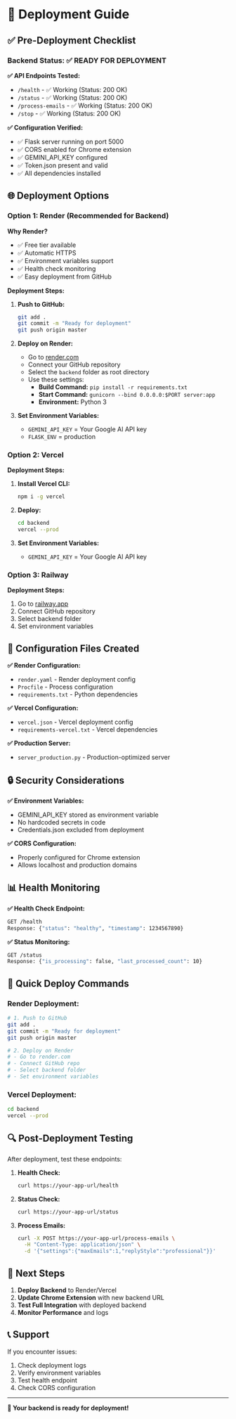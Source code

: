 # 🚀 Deployment Guide

## ✅ Pre-Deployment Checklist

### Backend Status: ✅ READY FOR DEPLOYMENT

**✅ API Endpoints Tested:**
- `/health` - ✅ Working (Status: 200 OK)
- `/status` - ✅ Working (Status: 200 OK) 
- `/process-emails` - ✅ Working (Status: 200 OK)
- `/stop` - ✅ Working (Status: 200 OK)

**✅ Configuration Verified:**
- ✅ Flask server running on port 5000
- ✅ CORS enabled for Chrome extension
- ✅ GEMINI_API_KEY configured
- ✅ Token.json present and valid
- ✅ All dependencies installed

## 🌐 Deployment Options

### Option 1: Render (Recommended for Backend)

**Why Render?**
- ✅ Free tier available
- ✅ Automatic HTTPS
- ✅ Environment variables support
- ✅ Health check monitoring
- ✅ Easy deployment from GitHub

**Deployment Steps:**
1. **Push to GitHub:**
   ```bash
   git add .
   git commit -m "Ready for deployment"
   git push origin master
   ```

2. **Deploy on Render:**
   - Go to [render.com](https://render.com)
   - Connect your GitHub repository
   - Select the `backend` folder as root directory
   - Use these settings:
     - **Build Command:** `pip install -r requirements.txt`
     - **Start Command:** `gunicorn --bind 0.0.0.0:$PORT server:app`
     - **Environment:** Python 3

3. **Set Environment Variables:**
   - `GEMINI_API_KEY` = Your Google AI API key
   - `FLASK_ENV` = production

### Option 2: Vercel

**Deployment Steps:**
1. **Install Vercel CLI:**
   ```bash
   npm i -g vercel
   ```

2. **Deploy:**
   ```bash
   cd backend
   vercel --prod
   ```

3. **Set Environment Variables:**
   - `GEMINI_API_KEY` = Your Google AI API key

### Option 3: Railway

**Deployment Steps:**
1. Go to [railway.app](https://railway.app)
2. Connect GitHub repository
3. Select backend folder
4. Set environment variables

## 🔧 Configuration Files Created

**✅ Render Configuration:**
- `render.yaml` - Render deployment config
- `Procfile` - Process configuration
- `requirements.txt` - Python dependencies

**✅ Vercel Configuration:**
- `vercel.json` - Vercel deployment config
- `requirements-vercel.txt` - Vercel dependencies

**✅ Production Server:**
- `server_production.py` - Production-optimized server

## 🔒 Security Considerations

**✅ Environment Variables:**
- GEMINI_API_KEY stored as environment variable
- No hardcoded secrets in code
- Credentials.json excluded from deployment

**✅ CORS Configuration:**
- Properly configured for Chrome extension
- Allows localhost and production domains

## 📊 Health Monitoring

**✅ Health Check Endpoint:**
```bash
GET /health
Response: {"status": "healthy", "timestamp": 1234567890}
```

**✅ Status Monitoring:**
```bash
GET /status  
Response: {"is_processing": false, "last_processed_count": 10}
```

## 🚀 Quick Deploy Commands

### Render Deployment:
```bash
# 1. Push to GitHub
git add .
git commit -m "Ready for deployment"
git push origin master

# 2. Deploy on Render
# - Go to render.com
# - Connect GitHub repo
# - Select backend folder
# - Set environment variables
```

### Vercel Deployment:
```bash
cd backend
vercel --prod
```

## 🔍 Post-Deployment Testing

After deployment, test these endpoints:

1. **Health Check:**
   ```bash
   curl https://your-app-url/health
   ```

2. **Status Check:**
   ```bash
   curl https://your-app-url/status
   ```

3. **Process Emails:**
   ```bash
   curl -X POST https://your-app-url/process-emails \
     -H "Content-Type: application/json" \
     -d '{"settings":{"maxEmails":1,"replyStyle":"professional"}}'
   ```

## 🎯 Next Steps

1. **Deploy Backend** to Render/Vercel
2. **Update Chrome Extension** with new backend URL
3. **Test Full Integration** with deployed backend
4. **Monitor Performance** and logs

## 📞 Support

If you encounter issues:
1. Check deployment logs
2. Verify environment variables
3. Test health endpoint
4. Check CORS configuration

---

**🎉 Your backend is ready for deployment!**
